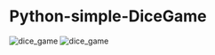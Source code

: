 # Python-simple-DiceGame

![dice_game](https://user-images.githubusercontent.com/64476942/87048143-00b42b80-c219-11ea-91de-361fbf5919a3.png)
![dice_game](https://user-images.githubusercontent.com/64476942/87048373-440e9a00-c219-11ea-9d79-009736aa7b50.png)
